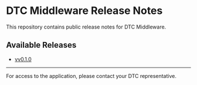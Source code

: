 # DTC Middleware Release Notes

This repository contains public release notes for DTC Middleware.

## Available Releases

- [vv0.1.0](./v0.1.0/)

---

For access to the application, please contact your DTC representative.
